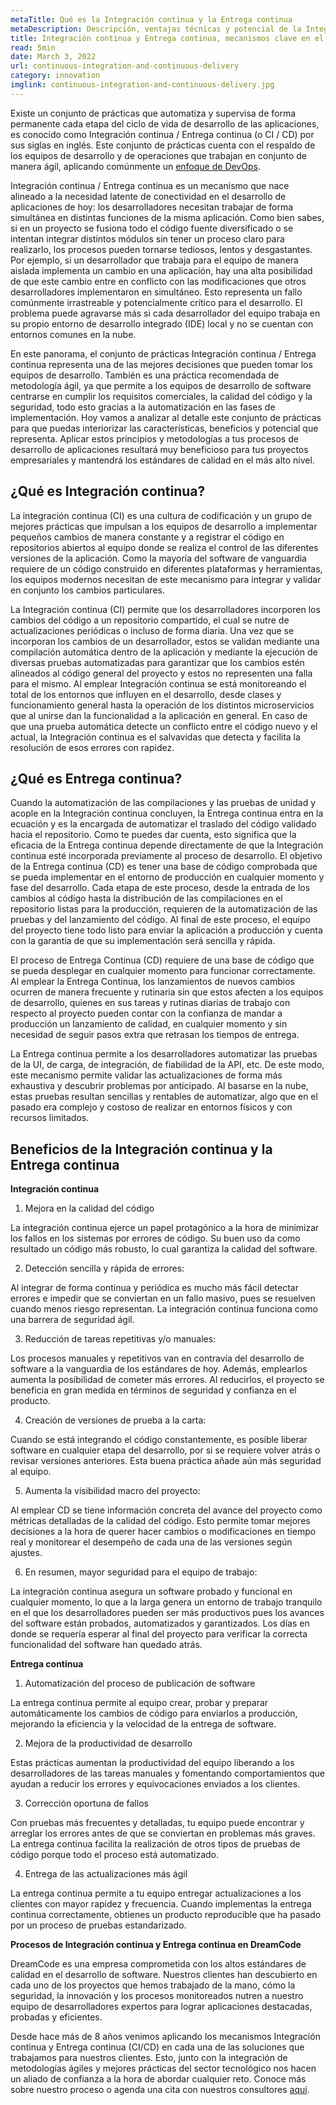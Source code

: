 ```yaml
---
metaTitle: Qué es la Integración continua y la Entrega continua
metaDescription: Descripción, ventajas técnicas y potencial de la Integración continua y la Entrega continua (CI, CD) para la optimización de desarrollo de software.
title: Integración continua y Entrega continua, mecanismos clave en el éxito de software
read: 5min
date: March 3, 2022
url: continuous-integration-and-continuous-delivery
category: innovation
imglink: continuous-integration-and-continuous-delivery.jpg
---
```


Existe un conjunto de prácticas que automatiza y supervisa de forma permanente cada etapa del ciclo de vida de desarrollo de las aplicaciones, es conocido como Integración continua / Entrega continua (o CI / CD) por sus siglas en inglés. Este conjunto de prácticas cuenta con el respaldo de los equipos de desarrollo y de operaciones que trabajan en conjunto de manera ágil, aplicando comúnmente un [enfoque de DevOps](https://www.dreamcodesoft.com/devops-the-recipe-of-success-software-development-for-companies).

Integración continua / Entrega continua es un mecanismo que nace alineado a la necesidad latente de conectividad en el desarrollo de aplicaciones de hoy: los desarrolladores necesitan trabajar de forma simultánea en distintas funciones de la misma aplicación. Como bien sabes, si en un proyecto se fusiona todo el código fuente diversificado o se intentan integrar distintos módulos sin tener un proceso claro para realizarlo, los procesos pueden tornarse tediosos, lentos y desgastantes. Por ejemplo, si un desarrollador que trabaja para el equipo de manera aislada implementa un cambio en una aplicación, hay una alta posibilidad de que este cambio entre en conflicto con las modificaciones que otros desarrolladores implementaron en simultáneo. Esto representa un fallo comúnmente irrastreable y potencialmente crítico para el desarrollo. El problema puede agravarse más si cada desarrollador del equipo trabaja en su propio entorno de desarrollo integrado (IDE) local y no se cuentan con entornos comunes en la nube.

En este panorama, el conjunto de prácticas Integración continua / Entrega continua representa una de las mejores decisiones que pueden tomar los equipos de desarrollo. También es una práctica recomendada de metodología ágil, ya que permite a los equipos de desarrollo de software centrarse en cumplir los requisitos comerciales, la calidad del código y la seguridad, todo esto gracias a la automatización en las fases de implementación. Hoy vamos a analizar al detalle este conjunto de prácticas para que puedas interiorizar las características, beneficios y potencial que representa. Aplicar estos principios y metodologías a tus procesos de desarrollo de aplicaciones resultará muy beneficioso para tus proyectos empresariales y mantendrá los estándares de calidad en el más alto nivel.

## ¿Qué es Integración continua?

La integración continua (CI) es una cultura de codificación y un grupo de mejores prácticas que impulsan a los equipos de desarrollo a implementar pequeños cambios de manera constante y a registrar el código en repositorios abiertos al equipo donde se realiza el control de las diferentes versiones de la aplicación. Como la mayoría del software de vanguardia requiere de un código construido en diferentes plataformas y herramientas, los equipos modernos necesitan de este mecanismo para integrar y validar en conjunto los cambios particulares.

La Integración continua (CI) permite que los desarrolladores incorporen los cambios del código a un repositorio compartido, el cual se nutre de actualizaciones periódicas o incluso de forma diaria. Una vez que se incorporan los cambios de un desarrollador, estos se validan mediante una compilación automática dentro de la aplicación y mediante la ejecución de diversas pruebas automatizadas para garantizar que los cambios estén alineados al código general del proyecto y estos no representen una falla para el mismo. Al emplear Integración continua se está monitoreando el total de los entornos que influyen en el desarrollo, desde clases y funcionamiento general hasta la operación de los distintos microservicios que al unirse dan la funcionalidad a la aplicación en general. En caso de que una prueba automática detecte un conflicto entre el código nuevo y el actual, la Integración continua es el salvavidas que detecta y facilita la resolución de esos errores con rapidez.

## ¿Qué es Entrega continua?

Cuando la automatización de las compilaciones y las pruebas de unidad y acople en la Integración continua concluyen, la Entrega continua entra en la ecuación y es la encargada de automatizar el traslado del código validado hacia el repositorio. Como te puedes dar cuenta, esto significa que la eficacia de la Entrega continua depende directamente de que la Integración continua esté incorporada previamente al proceso de desarrollo. El objetivo de la Entrega continua (CD) es tener una base de código comprobada que se pueda implementar en el entorno de producción en cualquier momento y fase del desarrollo. Cada etapa de este proceso, desde la entrada de los cambios al código hasta la distribución de las compilaciones en el repositorio listas para la producción, requieren de la automatización de las pruebas y del lanzamiento del código. Al final de este proceso, el equipo del proyecto tiene todo listo para enviar la aplicación a producción y cuenta con la garantía de que su implementación será sencilla y rápida.

El proceso de Entrega Continua (CD) requiere de una base de código que se pueda desplegar en cualquier momento para funcionar correctamente. Al emplear la Entrega Continua, los lanzamientos de nuevos cambios ocurren de manera frecuente y rutinaria sin que estos afecten a los equipos de desarrollo, quienes en sus tareas y rutinas diarias de trabajo con respecto al proyecto pueden contar con la confianza de mandar a producción un lanzamiento de calidad, en cualquier momento y sin necesidad de seguir pasos extra que retrasan los tiempos de entrega.

La Entrega continua permite a los desarrolladores automatizar las pruebas de la UI, de carga, de integración, de fiabilidad de la API, etc. De este modo, este mecanismo permite validar las actualizaciones de forma más exhaustiva y descubrir problemas por anticipado. Al basarse en la nube, estas pruebas resultan sencillas y rentables de automatizar, algo que en el pasado era complejo y costoso de realizar en entornos físicos y con recursos limitados.

## Beneficios de la Integración continua y la Entrega continua

**Integración continua**

1. Mejora en la calidad del código

La integración continua ejerce un papel protagónico a la hora de minimizar los fallos en los sistemas por errores de código. Su buen uso da como resultado un código más robusto, lo cual garantiza la calidad del software.

2. Detección sencilla y rápida de errores:

Al integrar de forma continua y periódica es mucho más fácil detectar errores e impedir que se conviertan en un fallo masivo, pues se resuelven cuando menos riesgo representan. La integración continua funciona como una barrera de seguridad ágil.

3. Reducción de tareas repetitivas y/o manuales:

Los procesos manuales y repetitivos van en contravía del desarrollo de software a la vanguardia de los estándares de hoy. Además, emplearlos aumenta la posibilidad de cometer más errores. Al reducirlos, el proyecto se beneficia en gran medida en términos de seguridad y confianza en el producto.

4. Creación de versiones de prueba a la carta:

Cuando se está integrando el código constantemente, es posible liberar software en cualquier etapa del desarrollo, por si se requiere volver atrás o revisar versiones anteriores. Esta buena práctica añade aún más seguridad al equipo.

5. Aumenta la visibilidad macro del proyecto:

Al emplear CD se tiene información concreta del avance del proyecto como métricas detalladas de la calidad del código. Esto permite tomar mejores decisiones a la hora de querer hacer cambios o modificaciones en tiempo real y monitorear el desempeño de cada una de las versiones según ajustes.

6. En resumen, mayor seguridad para el equipo de trabajo:

La integración continua asegura un software probado y funcional en cualquier momento, lo que a la larga genera un entorno de trabajo tranquilo en el que los desarrolladores pueden ser más productivos pues los avances del software están probados, automatizados y garantizados. Los días en donde se requería esperar al final del proyecto para verificar la correcta funcionalidad del software han quedado atrás.

**Entrega continua**

1. Automatización del proceso de publicación de software

La entrega continua permite al equipo crear, probar y preparar automáticamente los cambios de código para enviarlos a producción, mejorando la eficiencia y la velocidad de la entrega de software.

2. Mejora de la productividad de desarrollo

Estas prácticas aumentan la productividad del equipo liberando a los desarrolladores de las tareas manuales y fomentando comportamientos que ayudan a reducir los errores y equivocaciones enviados a los clientes.

3. Corrección oportuna de fallos

Con pruebas más frecuentes y detalladas, tu equipo puede encontrar y arreglar los errores antes de que se conviertan en problemas más graves. La entrega continua facilita la realización de otros tipos de pruebas de código porque todo el proceso está automatizado.

4. Entrega de las actualizaciones más ágil

La entrega continua permite a tu equipo entregar actualizaciones a los clientes con mayor rapidez y frecuencia. Cuando implementas la entrega continua correctamente, obtienes un producto reproducible que ha pasado por un proceso de pruebas estandarizado.

**Procesos de Integración continua y Entrega continua en DreamCode**

DreamCode es una empresa comprometida con los altos estándares de calidad en el desarrollo de software. Nuestros clientes han descubierto en cada uno de los proyectos que hemos trabajado de la mano, cómo la seguridad, la innovación y los procesos monitoreados nutren a nuestro equipo de desarrolladores expertos para lograr aplicaciones destacadas, probadas y eficientes.

Desde hace más de 8 años venimos aplicando los mecanismos Integración continua y Entrega continua (CI/CD) en cada una de las soluciones que trabajamos para nuestros clientes. Esto, junto con la integración de metodologías ágiles y mejores prácticas del sector tecnológico nos hacen un aliado de confianza a la hora de abordar cualquier reto. Conoce más sobre nuestro proceso o agenda una cita con nuestros consultores [aquí](https://www.dreamcodesoft.com).
